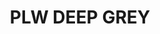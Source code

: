 ---
layout: product
title: "PLW DEEP GREY"
price: "500" 
desc: "Emajl Voš"
img_path: "/assets/img/A.MIG-1602.webp"
brand: "AMMO"
available: false
special_offer: false
new: false
soon: false
cat: "060000"
subcat: "060300"
subsubcat: "00"
sifra: "A.MIG-1602"
popular: false
---